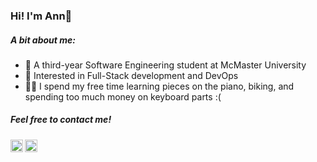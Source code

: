 ### Hi! I'm Ann👋

##### A bit about me: 
- 🎒 A third-year Software Engineering student at McMaster University
- 🌴 Interested in Full-Stack development and DevOps
- 🚵‍♀️ I spend my free time learning pieces on the piano, biking, and spending too much money on keyboard parts :(

##### Feel free to contact me!
<a href="shia15@mcmaster.ca">
  <img align="left" alt="Ann's email" width="20px" src="https://simpleicons.now.sh/gmail/495f7e" />
</a>
<a href="https://www.linkedin.com/in/annshi1/">
  <img align="left" alt="Ann's LinkedIn" width="20px" src="https://simpleicons.now.sh/linkedin/495f7e" />
</a>
